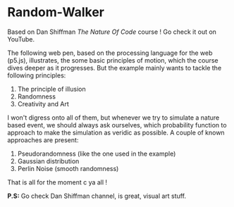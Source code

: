 # **Random-Walker**

Based on Dan Shiffman *The Nature Of Code* course ! Go check it out on YouTube.

The following web pen, based on the processing language for the web (p5.js), illustrates,
the some basic principles of motion, which the course dives deeper as it progresses. But the
example mainly wants to tackle the following principles:

1. The principle of illusion
2. Randomness
3. Creativity and Art

I won't digress onto all of them, but whenever we try to simulate a nature based event, we should
always ask ourselves, which probability function to approach to make the simulation as veridic as possible. A couple of known approaches are present:

1. Pseudorandomness (like the one used in the example)
2. Gaussian distribution
3. Perlin Noise (smooth randomness)

That is all for the moment c ya all !

**P.S:** Go check Dan Shiffman channel, is great, visual art stuff.
